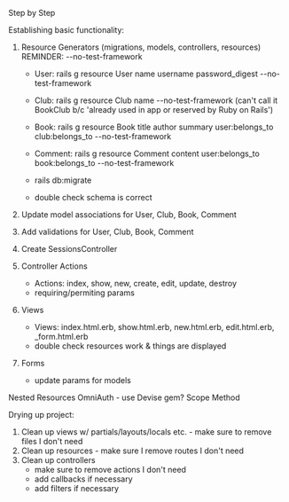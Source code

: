 Step by Step

Establishing basic functionality:

1. Resource Generators (migrations, models, controllers, resources)
   REMINDER: --no-test-framework

   - User: rails g resource User name username password_digest --no-test-framework
   - Club: rails g resource Club name --no-test-framework (can't call it BookClub b/c 'already used in app or reserved by Ruby on Rails')
   - Book: rails g resource Book title author summary user:belongs_to club:belongs_to --no-test-framework
   - Comment: rails g resource Comment content user:belongs_to book:belongs_to --no-test-framework

   - rails db:migrate
   - double check schema is correct

2. Update model associations for User, Club, Book, Comment
3. Add validations for User, Club, Book, Comment
4. Create SessionsController
5. Controller Actions
   - Actions: index, show, new, create, edit, update, destroy
   - requiring/permiting params
6. Views

   - Views: index.html.erb, show.html.erb, new.html.erb, edit.html.erb, \_form.html.erb
   - double check resources work & things are displayed

7. Forms
   - update params for models

Nested Resources
OmniAuth - use Devise gem?
Scope Method

Drying up project:

1. Clean up views w/ partials/layouts/locals etc. - make sure to remove files I don't need
2. Clean up resources - make sure I remove routes I don't need
3. Clean up controllers
   - make sure to remove actions I don't need
   - add callbacks if necessary
   - add filters if necessary
